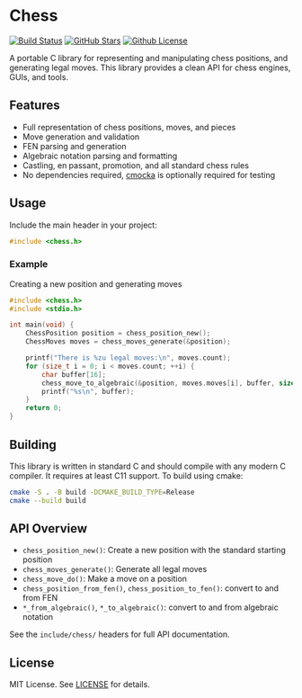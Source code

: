 # Chess

[![Build Status](https://img.shields.io/github/actions/workflow/status/TarekSaeed0/chess/cmake-multi-platform.yml)](https://github.com/TarekSaeed0/chess/actions?query=workflow%3A%22%22CMake%20on%20multiple%20platforms%22%22%20%20)
[![GitHub Stars](https://img.shields.io/github/stars/TarekSaeed0/chess?style=flat&label=stars)](https://github.com/TarekSaeed0/chess/stargazers)
[![Github License](https://img.shields.io/github/license/TarekSaeed0/chess)](LICENSE)

A portable C library for representing and manipulating chess positions, and generating legal moves. This library provides a clean API for chess engines, GUIs, and tools.

## Features

- Full representation of chess positions, moves, and pieces
- Move generation and validation
- FEN parsing and generation
- Algebraic notation parsing and formatting
- Castling, en passant, promotion, and all standard chess rules
- No dependencies required, [cmocka](https://gitlab.com/cmocka/cmocka) is optionally required for testing

## Usage

Include the main header in your project:

```c
#include <chess.h>
```

### Example

Creating a new position and generating moves

```c
#include <chess.h>
#include <stdio.h>

int main(void) {
    ChessPosition position = chess_position_new();
    ChessMoves moves = chess_moves_generate(&position);

    printf("There is %zu legal moves:\n", moves.count);
    for (size_t i = 0; i < moves.count; ++i) {
        char buffer[16];
        chess_move_to_algebraic(&position, moves.moves[i], buffer, sizeof(buffer));
        printf("%s\n", buffer);
    }
    return 0;
}
```

## Building

This library is written in standard C and should compile with any modern C compiler. It requires at least C11 support. To build using cmake:

```sh
cmake -S . -B build -DCMAKE_BUILD_TYPE=Release
cmake --build build
```

## API Overview

- `chess_position_new()`: Create a new position with the standard starting position
- `chess_moves_generate()`: Generate all legal moves
- `chess_move_do()`: Make a move on a position
- `chess_position_from_fen()`, `chess_position_to_fen()`: convert to and from FEN
- `*_from_algebraic()`, `*_to_algebraic()`: convert to and from algebraic notation

See the `include/chess/` headers for full API documentation.

## License

MIT License. See [LICENSE](LICENSE) for details.
